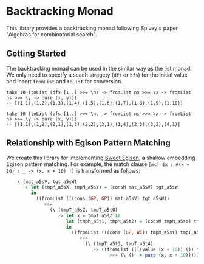 # Backtracking Monad

This library provides a backtracking monad following Spivey's paper "Algebras for combinatorial search".

## Getting Started

The backtracking monad can be used in the similar way as the list monad.
We only need to specify a seach stragety (`dfs` or `bfs`) for the initial value and insert `fromList` and `toList` for conversion.
```
take 10 (toList (dfs [1..] >>= \ns -> fromList ns >>= \x -> fromList ns >>= \y -> pure (x, y)))
-- [(1,1),(1,2),(1,3),(1,4),(1,5),(1,6),(1,7),(1,8),(1,9),(1,10)]

take 10 (toList (bfs [1..] >>= \ns -> fromList ns >>= \x -> fromList ns >>= \y -> pure (x, y)))
-- [(1,1),(1,2),(2,1),(1,3),(2,2),(3,1),(1,4),(2,3),(3,2),(4,1)]
```

## Relationship with Egison Pattern Matching

We create this library for implementing [Sweet Egison](https://github.com/egison/sweet-egison), a shallow embedding Egison pattern matching.
For example, the match clause `[mc| $x : #(x + 10) : _ -> (x, x + 10) |]` is transformed as follows:
```haskell
    \ (mat_a5sV, tgt_a5sW)
      -> let (tmpM_a5sX, tmpM_a5sY) = (consM mat_a5sV) tgt_a5sW
         in
           ((fromList (((cons (GP, GP)) mat_a5sV) tgt_a5sW))
              >>=
                (\ (tmpT_a5sZ, tmpT_a5t0)
                   -> let x = tmpT_a5sZ in
                      let (tmpM_a5t1, tmpM_a5t2) = (consM tmpM_a5sY) tmpT_a5t0
                      in
                        ((fromList (((cons (GP, WC)) tmpM_a5sY) tmpT_a5t0))
                           >>=
                             (\ (tmpT_a5t3, tmpT_a5t4)
                                -> ((fromList ((((value (x + 10)) ()) tmpM_a5t1) tmpT_a5t3))
                                      >>= (\ () -> pure (x, x + 10)))))))
```
